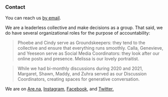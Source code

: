 <h3>Contact</h3>


You can reach us [by email](mailto:soupbonecollective@gmail.com).

We are a leaderless collective and make decisions as a group. That said, we do have several organizational roles for the purpose of accountability:

> Phoebe and Cindy serve as Groundskeepers: they tend to the collective and ensure that everything runs smoothly. Calla, Genevieve, and Yeeseon serve as Social Media Coordinators: they look after our online posts and presence. Melissa is our lovely portraitist.

> While we had bi-monthly discussions during 2020 and 2021, Margaret, Shawn, Maddy, and Zuhra served as our Discussion Coordinators, creating spaces for generative conversation.

We are on [Are.na](https://www.are.na/soupbone-collective), [Instagram](https://www.instagram.com/soupbonecollective/), [Facebook](https://www.facebook.com/soupbonecollective/), and [Twitter.](https://twitter.com/soupboneco)
